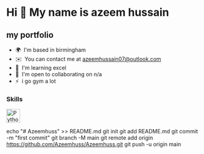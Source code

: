 Hi 👋 My name is azeem hussain
==============================

my portfolio
------------

* 🌍  I'm based in birmingham
* ✉️  You can contact me at [azeemhussain07@outlook.com](mailto:azeemhussain07@outlook.com)
* 🧠  I'm learning excel
* 🤝  I'm open to collaborating on n/a
* ⚡  i go gym a lot

### Skills


<p align="left">
<a href="https://www.python.org/" target="_blank" rel="noreferrer"><img src="https://raw.githubusercontent.com/danielcranney/readme-generator/main/public/icons/skills/python-colored.svg" width="36" height="36" alt="Python" /></a>
</p>

echo "# Azeemhuss" >> README.md
git init
git add README.md
git commit -m "first commit"
git branch -M main
git remote add origin https://github.com/Azeemhuss/Azeemhuss.git
git push -u origin main
